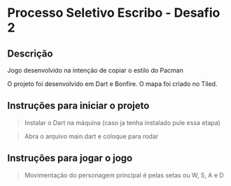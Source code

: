 # Processo Seletivo Escribo - Desafio 2
## Descrição

Jogo desenvolvido na intenção de copiar o estilo do Pacman

O projeto foi desenvolvido em Dart e Bonfire.
O mapa foi criado no Tiled.

## Instruções para iniciar o projeto

> Instalar o Dart na máquina (caso ja tenha instalado pule essa etapa)

> Abra o arquivo main.dart e coloque para rodar

## Instruções para jogar o jogo

> Movimentação do personagem principal é pelas setas ou W, S, A e D
